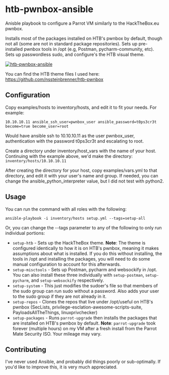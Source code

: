 # htb-pwnbox-ansible

Anisble playbook to configure a Parrot VM similarly to the HackTheBox.eu pwnbox.
    
Installs most of the packages installed on HTB's pwnbox by default, though not all (some are not in standard  package repositories). Sets up pre-installed pwnbox tools in /opt (e.g, Postman, pycharm-community, etc). Sets up passwordless sudo, and configure's the HTB visual theme.

[![htb-pwnbox-ansible](https://i.imgur.com/Udsh2Cp.png "htb-pwnbox-ansible")](https://i.imgur.com/Udsh2Cp.png "htb-pwnbox-ansible")

You can find the HTB theme files I used here: https://github.com/nssteinbrenner/htb-pwnbox

## Configuration
Copy examples/hosts to inventory/hosts, and edit it to fit your needs. For example:
```
10.10.10.11 ansible_ssh_user=pwnbox_user ansible_password=t0ps3cr3t become=true become_user=root
```
Would have ansible ssh to 10.10.10.11 as the user pwnbox_user, authentication with the password t0ps3cr3t and escalating to root.

Create a directory under inventory/host_vars with the name of your host. Continuing with the example above, we'd make the directory: `inventory/hosts/10.10.10.11`

After creating the directory for your host, copy examples/vars.yml to that directory, and edit it with your user's name and group. If needed, you can change the ansible_python_interpreter value,  but I did not test with python2.

## Usage
You can run the command with all roles with the following:
```
ansible-playbook -i inventory/hosts setup.yml --tags=setup-all
```

Or, you can change the --tags parameter to any of the following to only run individual portions:
- `setup-htb` - Sets up the HackTheBox theme. **Note**: The theme is configured identically to how it is on HTB's pwnbox, meaning it makes assumptions about what is installed. If you do this without installing, the tools in /opt and installing the packages, you will need to do some manual configuration to account for this afterwards.
- `setup-misctools` - Sets up Postman, pycharm and websockify in /opt. You can also install these three individually with `setup-postman`, `setup-pycharm`, and `setup-websockify` respectively.
- `setup-system` - This just modifies the sudoer's file so that members of the sudo group can run sudo without a password. Also adds your user to the sudo group if they are not already in it.
- `setup-repos` - Clones the repos that live under /opt/useful on HTB's pwnbox (SecLists, privilege-esclation-awesome-scripts-suite, PayloadsAllTheThings, linuxprivchecker)
- `setup-packages` - Runs `parrot-upgrade` then installs the packages that are installed on HTB's pwnbox by default. **Note**: `parrot-upgrade` took forever (multiple hours) on my VM after a fresh install from the Parrot Mate Security ISO. Your mileage may vary.

## Contributing
I've never used Ansible, and probably did things poorly or sub-optimally. If you'd like to improve this, it is very much appreciated.
